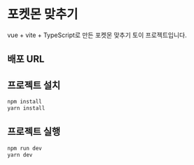 # 포켓몬 맞추기

vue + vite + TypeScript로 만든 포켓몬 맞추기 토이 프로젝트입니다.

## 배포 URL

## 프로젝트 설치

```bash
npm install
yarn install
```

## 프로젝트 실행

```bash
npm run dev
yarn dev
```
